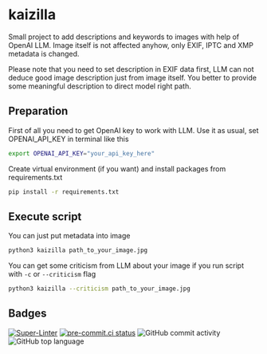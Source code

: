 # kaizilla
Small project to add descriptions and keywords to images with help of OpenAI LLM. Image itself is not affected anyhow, only EXIF, IPTC and XMP metadata is changed.

Please note that you need to set description in EXIF data first, LLM can not deduce good image description just from image itself. You better to provide some meaningful description to direct model right path.

## Preparation

First of all you need to get OpenAI key to work with LLM. Use it as usual, set OPENAI_API_KEY in terminal like this
```bash
export OPENAI_API_KEY="your_api_key_here"
```

Create virtual environment (if you want) and install packages from requirements.txt
```bash
pip install -r requirements.txt
```

## Execute script
You can just put metadata into image
```bash
python3 kaizilla path_to_your_image.jpg
```

You can get some criticism from LLM about your image if you run script with `-c` or `--criticism` flag
```bash
python3 kaizilla --criticism path_to_your_image.jpg
```

## Badges

[![Super-Linter](https://github.com/Ansud/kaizilla/actions/workflows/superlinter.yml/badge.svg)](https://github.com/marketplace/actions/super-linter)
[![pre-commit.ci status](https://results.pre-commit.ci/badge/github/pre-commit/pre-commit.com/main.svg)](https://results.pre-commit.ci/latest/github/Ansud/kaizilla/main)
![GitHub commit activity](https://img.shields.io/github/commit-activity/w/Ansud/kaizilla)
![GitHub top language](https://img.shields.io/github/languages/top/Ansud/kaizilla)
